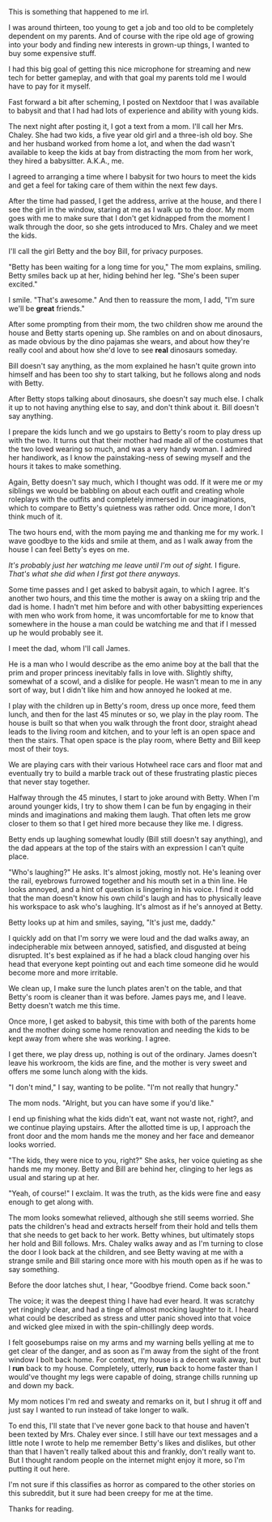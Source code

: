 This is something that happened to me irl.

I was around thirteen, too young to get a job and too old to be completely dependent on my parents. And of course with the ripe old age of growing into your body and finding new interests in grown-up things, I wanted to buy some expensive stuff.

I had this big goal of getting this nice microphone for streaming and new tech for better gameplay, and with that goal my parents told me I would have to pay for it myself.

Fast forward a bit after scheming, I posted on Nextdoor that I was available to babysit and that I had had lots of experience and ability with young kids.

The next night after posting it, I got a text from a mom. I'll call her Mrs. Chaley. She had two kids, a five year old girl and a three-ish old boy. She and her husband worked from home a lot, and when the dad wasn't available to keep the kids at bay from distracting the mom from her work, they hired a babysitter. A.K.A., me.

I agreed to arranging a time where I babysit for two hours to meet the kids and get a feel for taking care of them within the next few days.

After the time had passed, I get the address, arrive at the house, and there I see the girl in the window, staring at me as I walk up to the door. My mom goes with me to make sure that I don't get kidnapped from the moment I walk through the door, so she gets introduced to Mrs. Chaley and we meet the kids.

I'll call the girl Betty and the boy Bill, for privacy purposes. 

"Betty has been waiting for a long time for you," The mom explains, smiling. Betty smiles back up at her, hiding behind her leg. "She's been super excited."

I smile. "That's awesome." And then to reassure the mom, I add, "I'm sure we'll be **great** friends."

After some prompting from their mom, the two children show me around the house and Betty starts opening up. She rambles on and on about dinosaurs, as made obvious by the dino pajamas she wears, and about how they're really cool and about how she'd love to see **real** dinosaurs someday.

Bill doesn't say anything, as the mom explained he hasn't quite grown into himself and has been too shy to start talking, but he follows along and nods with Betty.

After Betty stops talking about dinosaurs, she doesn't say much else. I chalk it up to not having anything else to say, and don't think about it. Bill doesn't say anything.

I prepare the kids lunch and we go upstairs to Betty's room to play dress up with the two. It turns out that their mother had made all of the costumes that the two loved wearing so much, and was a very handy woman. I admired her handiwork, as I know the painstaking-ness of sewing myself and the hours it takes to make something.

Again, Betty doesn't say much, which I thought was odd. If it were me or my siblings we would be babbling on about each outfit and creating whole roleplays with the outfits and completely immersed in our imaginations, which to compare to Betty's quietness was rather odd. Once more, I don't think much of it.

The two hours end, with the mom paying me and thanking me for my work. I wave goodbye to the kids and smile at them, and as I walk away from the house I can feel Betty's eyes on me.

*It's probably just her watching me leave until I'm out of sight.* I figure. *That's what she did when I first got there anyways.*

Some time passes and I get asked to babysit again, to which I agree. It's another two hours, and this time the mother is away on a skiing trip and the dad is home. I hadn't met him before and with other babysitting experiences with men who work from home, it was uncomfortable for me to know that somewhere in the house a man could be watching me and that if I messed up he would probably see it.

I meet the dad, whom I'll call James.

He is a man who I would describe as the emo anime boy at the ball that the prim and proper princess inevitably falls in love with. Slightly shifty, somewhat of a scowl, and a dislike for people. He wasn't mean to me in any sort of way, but I didn't like him and how annoyed he looked at me.

I play with the children up in Betty's room, dress up once more, feed them lunch, and then for the last 45 minutes or so, we play in the play room. The house is built so that when you walk through the front door, straight ahead leads to the living room and kitchen, and to your left is an open space and then the stairs. That open space is the play room, where Betty and Bill keep most of their toys.

We are playing cars with their various Hotwheel race cars and floor mat and eventually try to build a marble track out of these frustrating plastic pieces that never stay together. 

Halfway through the 45 minutes, I start to joke around with Betty. When I'm around younger kids, I try to show them I can be fun by engaging in their minds and imaginations and making them laugh. That often lets me grow closer to them so that I get hired more because they like me. I digress.

Betty ends up laughing somewhat loudly (Bill still doesn't say anything), and the dad appears at the top of the stairs with an expression I can't quite place.

"Who's laughing?" He asks. It's almost joking, mostly not. He's leaning over the rail, eyebrows furrowed together and his mouth set in a thin line. He looks annoyed, and a hint of question is lingering in his voice. I find it odd that the man doesn't know his own child's laugh and has to physically leave his workspace to ask who's laughing. It's almost as if he's annoyed at Betty.

Betty looks up at him and smiles, saying, "It's just me, daddy."

I quickly add on that I'm sorry we were loud and the dad walks away, an indecipherable mix between annoyed, satisfied, and disgusted at being disrupted. It's best explained as if he had a black cloud hanging over his head that everyone kept pointing out and each time someone did he would become more and more irritable.

We clean up, I make sure the lunch plates aren't on the table, and that Betty's room is cleaner than it was before. James pays me, and I leave. Betty doesn't watch me this time.

Once more, I get asked to babysit, this time with both of the parents home and the mother doing some home renovation and needing the kids to be kept away from where she was working. I agree.

I get there, we play dress up, nothing is out of the ordinary. James doesn't leave his workroom, the kids are fine, and the mother is very sweet and offers me some lunch along with the kids. 

"I don't mind," I say, wanting to be polite. "I'm not really that hungry."

The mom nods. "Alright, but you can have some if you'd like."

I end up finishing what the kids didn't eat, want not waste not, right?, and we continue playing upstairs. After the allotted time is up, I approach the front door and the mom hands me the money and her face and demeanor looks worried.

"The kids, they were nice to you, right?" She asks, her voice quieting as she hands me my money. Betty and Bill are behind her, clinging to her legs as usual and staring up at her.

"Yeah, of course!" I exclaim. It was the truth, as the kids were fine and easy enough to get along with.

The mom looks somewhat relieved, although she still seems worried. She pats the children's head and extracts herself from their hold and tells them that she needs to get back to her work. Betty whines, but ultimately stops her hold and Bill follows. Mrs. Chaley walks away and as I'm turning to close the door I look back at the children, and see Betty waving at me with a strange smile and Bill staring once more with his mouth open as if he was to say something.

Before the door latches shut, I hear, "Goodbye friend. Come back soon." 

The voice; it was the deepest thing I have had ever heard. It was scratchy yet ringingly clear, and had a tinge of almost mocking laughter to it. I heard what could be described as stress and utter panic shoved into that voice and wicked glee mixed in with the spin-chillingly deep words.

I felt goosebumps raise on my arms and my warning bells yelling at me to get clear of the danger, and as soon as I'm away from the sight of the front window I bolt back home. For context, my house is a decent walk away, but I **run** back to my house. Completely, utterly, **run** back to home faster than I would've thought my legs were capable of doing, strange chills running up and down my back.

My mom notices I'm red and sweaty and remarks on it, but I shrug it off and just say I wanted to run instead of take longer to walk.

To end this, I'll state that I've never gone back to that house and haven't been texted by Mrs. Chaley ever since. I still have our text messages and a little note I wrote to help me remember Betty's likes and dislikes, but other than that I haven't really talked about this and frankly, don't really want to. But I thought random people on the internet might enjoy it more, so I'm putting it out here.

I'm not sure if this classifies as horror as compared to the other stories on this subreddit, but it sure had been creepy for me at the time.

Thanks for reading.
